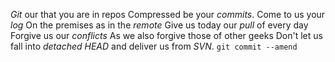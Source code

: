 *Git* our that you are in repos
Compressed be your *commits*.
Come to us your *log*
On the premises as in the *remote*
Give us today our *pull* of every day
Forgive us our *conflicts*
As we also forgive those of other geeks
Don't let us fall into *detached HEAD*
and deliver us from *SVN*.
`git commit --amend`